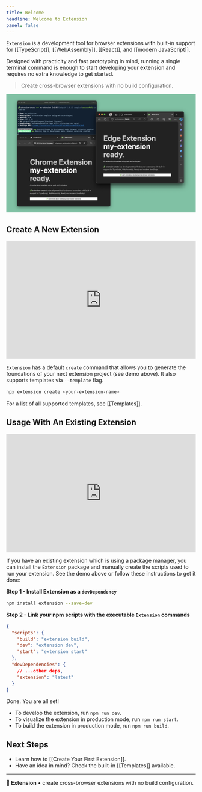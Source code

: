 ```yaml
---
title: Welcome
headline: Welcome to Extension
panel: false
---
```



`Extension` is a development tool for browser extensions with built-in support for [[TypeScript]], [[WebAssembly]], [[React]], and [[modern JavaScript]].


Designed with practicity and fast prototyping in mind, running a single terminal command is enough to start developing your extension and requires no extra knowledge to get started.
> Create cross-browser extensions with no build configuration.

![Extension default template](./browser-all.png)

## Create A New Extension

<div style="position: relative; padding-bottom: 62.5%; height: 0;"><iframe src="https://www.loom.com/embed/58e21900d693417db1e0e59c0a96c4b3?sid=80cf1003-7ed1-4f9d-a3fb-01c7876983ad" frameborder="0" webkitallowfullscreen mozallowfullscreen allowfullscreen style="position: absolute; top: 0; left: 0; width: 100%; height: 100%;"></iframe></div>

`Extension` has a default `create` command that allows you to generate the foundations of your next extension project (see demo above). It also supports templates via `--template` flag.

```sh
npx extension create <your-extension-name>
```

For a list of all supported templates, see [[Templates]].

## Usage With An Existing Extension

<div style="position: relative; padding-bottom: 62.5%; height: 0;"><iframe src="https://www.loom.com/embed/c7ae4fc7cdfc47c39334c7efe3175dd9?sid=035792a7-aec9-4f1a-852b-47ca7166a539" frameborder="0" webkitallowfullscreen mozallowfullscreen allowfullscreen style="position: absolute; top: 0; left: 0; width: 100%; height: 100%;"></iframe></div>

If you have an existing extension which is using a package manager, you can install the `Extension` package and manually create the scripts used to run your extension. See the demo above or follow these instructions to get it done:

**Step 1 - Install Extension as a `devDependency`**

```sh
npm install extension --save-dev
```

**Step 2 - Link your npm scripts with the executable `Extension` commands**

```json
{
  "scripts": {
    "build": "extension build",
    "dev": "extension dev",
    "start": "extension start"
  },
  "devDependencies": {
    // ...other deps,
    "extension": "latest"
  }
}
```

Done. You are all set!

- To develop the extension, run `npm run dev`.
- To visualize the extension in production mode, run `npm run start`.
- To build the extension in production mode, run `npm run build`.

## Next Steps

- Learn how to [[Create Your First Extension]].
- Have an idea in mind? Check the built-in [[Templates]] available.

---

**🧩 Extension** • create cross-browser extensions with no build configuration.
